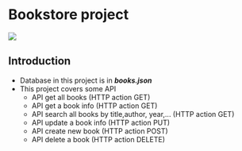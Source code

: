 # Bookstore project
[<img src="https://img.shields.io/github/license/mashape/apistatus.svg">]()
## Introduction
- Database in this project is in ***books.json***
- This project covers some API
	- API get all books (HTTP action GET)
	- API get a book info (HTTP action GET)
	- API search all books by title,author, year,... (HTTP action GET)
	- API update a book info (HTTP action PUT)
	- API create new book (HTTP action POST)
	- API delete a book (HTTP action DELETE)
